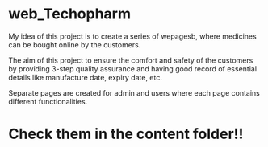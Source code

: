 # web_Techopharm

My idea of this project is to create a series of wepagesb, where medicines can be bought online by the customers. 

The aim of this project to ensure the comfort and safety of the customers by providing 3-step quality assurance and having good record of essential details like manufacture date, expiry date, etc.

Separate pages are created for admin and users where each page contains different functionalities.
# Check them in the content folder!!
